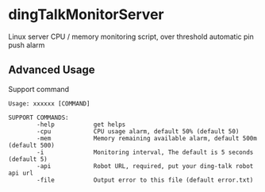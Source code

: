 # dingTalkMonitorServer
Linux server CPU / memory monitoring script, over threshold automatic pin push alarm





## Advanced Usage
Support command
```
Usage: xxxxxx [COMMAND]

SUPPORT COMMANDS:
        -help           get helps
        -cpu            CPU usage alarm, default 50% (default 50)
        -mem            Memory remaining available alarm, default 500m (default 500)
        -i              Monitoring interval, The default is 5 seconds (default 5)
        -api            Robot URL, required, put your ding-talk robot api url
        -file           Output error to this file (default error.txt)
```